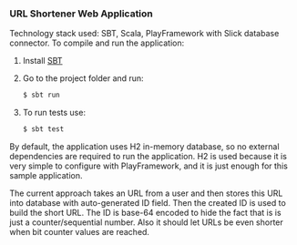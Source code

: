 ### URL Shortener Web Application

Technology stack used: SBT, Scala, PlayFramework with Slick database connector.
To compile and run the application:

1. Install [SBT](http://www.scala-sbt.org/download.html)

2. Go to the project folder and run:

    ```bash
    $ sbt run
    ```

3. To run tests use:

    ```bash
    $ sbt test
    ```

By default, the application uses H2 in-memory database, so no external dependencies are required to run the application.
H2 is used because it is very simple to configure with PlayFramework, and it is just enough for this sample application.

The current approach takes an URL from a user and then stores this URL into database with auto-generated ID field.
Then the created ID is used to build the short URL. The ID is base-64 encoded to hide the fact that is is just a counter/sequential number. Also it should let URLs be even shorter when bit counter values are reached.
